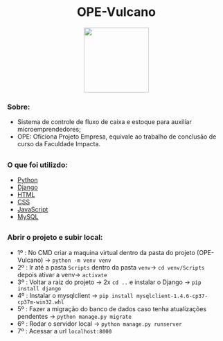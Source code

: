 <h1 align="center"> OPE-Vulcano </h1>
<div align="center"><img height="150em" width="150em" src="https://down.imgspng.com/download/0720/volcano_PNG22.png"/></div> 


<h3> Sobre: </h3>

- Sistema de controle de fluxo de caixa e estoque para auxiliar microemprendedores;
- OPE: Oficiona Projeto Empresa, equivale ao trabalho de conclusão de curso da Faculdade Impacta.

## <h3> O que foi utilizdo:

- <a href="https://www.python.org/doc/">Python</a>
- <a href="https://docs.djangoproject.com/en/3.2/">Django</a>
- <a href="https://developer.mozilla.org/pt-BR/docs/Web/HTML">HTML</a>
- <a href="https://developer.mozilla.org/pt-BR/docs/Web/CSS">CSS</a>
- <a href="https://developer.mozilla.org/pt-BR/docs/Web/JavaScript">JavaScript</a>
- <a href="https://www.mysql.com/">MySQL</a>

## <h3> Abrir o projeto e subir local:

- 1º : No CMD criar a maquina virtual dentro da pasta do projeto (OPE-Vulcano) -> `python -m venv venv`
- 2º : Ir até a pasta `Scripts` dentro da pasta `venv`-> `cd venv/Scripts` depois ativar a venv-> `activate`
- 3º : Voltar a raiz do projeto -> 2x `cd ..` e instalar o Django -> `pip install django`
- 4º : Instalar o mysqlclient -> `pip install mysqlclient-1.4.6-cp37-cp37m-win32.whl`
- 5º : Fazer a migração do banco de dados caso tenha atualizações pendentes -> `python manage.py migrate`
- 6º : Rodar o servidor local -> `python manage.py runserver`
- 7º : Acessar a url `localhost:8000`